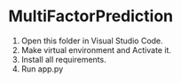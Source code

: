 # MultiFactorPrediction

1. Open this folder in Visual Studio Code.
2. Make virtual environment and Activate it.
3. Install all requirements.
4. Run app.py
